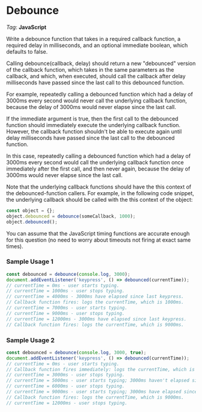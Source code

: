 # Debounce

_Tag_: **JavaScript**

Write a debounce function that takes in a required callback function, a required delay in milliseconds, and an optional immediate boolean, which defaults to false.

Calling debounce(callback, delay) should return a new "debounced" version of the callback function, which takes in the same parameters as the callback, and which, when executed, should call the callback after delay milliseconds have passed since the last call to this debounced function.

For example, repeatedly calling a debounced function which had a delay of 3000ms every second would never call the underlying callback function, because the delay of 3000ms would never elapse since the last call.

If the immediate argument is true, then the first call to the debounced function should immediately execute the underlying callback function. However, the callback function shouldn't be able to execute again until delay milliseconds have passed since the last call to the debounced function.

In this case, repeatedly calling a debounced function which had a delay of 3000ms every second would call the underlying callback function once immediately after the first call, and then never again, because the delay of 3000ms would never elapse since the last call.

Note that the underlying callback functions should have the this context of the debounced-function callers. For example, in the following code snippet, the underlying callback should be called with the this context of the object:

```javascript
const object = {};
object.debounced = debounce(someCallback, 1000);
object.debounced();
```

You can assume that the JavaScript timing functions are accurate enough for this question (no need to worry about timeouts not firing at exact same times).

### Sample Usage 1

```javascript
const debounced = debounce(console.log, 3000);
document.addEventListener('keypress', () => debounced(currentTime));
// currentTime = 0ms - user starts typing.
// currentTime = 1000ms - user stops typing.
// currentTime = 4000ms - 3000ms have elapsed since last keypress.
// Callback function fires: logs the currentTime, which is 1000ms.
// currentTime = 7000ms - user starts typing.
// currentTime = 9000ms - user stops typing.
// currentTime = 12000ms - 3000ms have elapsed since last keypress.
// Callback function fires: logs the currentTime, which is 9000ms.
```

### Sample Usage 2

```javascript
const debounced = debounce(console.log, 3000, true);
document.addEventListener('keypress', () => debounced(currentTime));
// currentTime = 0ms - user starts typing.
// Callback function fires immediately: logs the currentTime, which is 0ms.
// currentTime = 3000ms - user stops typing.
// currentTime = 5000ms - user starts typing; 3000ms haven't elapsed since last keypress.
// currentTime = 6000ms - user stops typing.
// currentTime = 9000ms - user starts typing; 3000ms have elapsed since last keypress.
// Callback function fires: logs the currentTime, which is 9000ms.
// currentTime = 12000ms - user stops typing.
```
